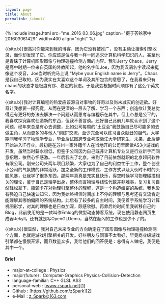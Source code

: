 ```yaml
---
layout: page
title: About
permalink: /about/
---
```


{% include image.html src="me_2016_03_06.jpg" caption="摄于荟铭家中 201603061429" width=400 align="right" %}

{{site.b}}很高兴你能来到我的博客，因为它没有被推广，没有主动让搜索引擎收录，而你却发现了它。你应该是位与我一样一同追求计算机科学知识的人，甚至也是青睐于计算机图形图像与物理碰撞检测方面的内容。我叫Jerry Chaos，Jerry是高中时期一位来自英国的外教所起，他的名字叫Joe，因为我汉语名字读起来挺像这个发音，Joe当时听完马上说 "Mybe your English name is Jerry"。Chaos是我自己取的，因为我实在太喜欢这个单词及其所包含的意思了，在我看来只有chaos的状态才是极度有序、稳定的状态。于是我变根据时间顺序有了这么个英文名字。

{{site.b}}我对计算编程的热爱应该源自对事物的好奇以及尚未减灭的创造欲。好奇让我想要一探究竟，从而在更深的一层去了解、学习一个东西；创造欲让我总觉得还有更好的办法去解决一个问题从而思考与编程乐在其中。但上帝总是公平的，我喜欢探究喜欢创造新的东西，但我不善言谈。还好自己此前几年就认识到了这个问题，经年来总是有心去调整，比如公司每周的“土豆会”我鼓励自己尽可能多的去做主角，从而更多的与他人“训练”交流，至少完全可以练习当众献丑的胆气。大学期间我学习了物理学专业，毕业后试图跨专业考取浙江大学研究生，未果，此后便开始进入IT行业。最初是在苏州一家外籍华人在当地开的公司里面做AS3小游戏的开发，虽然当时薪水很低，但鉴于公司因为自己既非计算机专业又是行业新手而同意招聘，依然心怀感激。一年后我去了北京，来到了目前依然就职的北京超闪软件有限公司。刚来公司头两年项目频繁，大家也为了自己的利益忙于工作，整个创业小公司的气氛搞的非常活跃，加之全新的工作模式、工作方式以及大伙时不时的头脑风暴，让我学了很多东西，那两年真真是充实且快乐，得空时候学习物理碰撞相关的理论，鉴于自己是理学出身，整体而言物理与线性代数并非难事，复习复习自然轻松拿下，瓶颈卡在对物理引擎整体的理解，这是一个构造缜密的系统，我也没有强迫自己快速认知它，因为我始终相信时间加上不停的理解与思考还有交流肯定能理解其哪怕偏隅的系统结构。此后有了较多的自主时间，我便着手系统学习计算机图形学，对其的理解也是日益加深，颇感欣慰。再靠后的时间里我转移自己的Blog，此前使用的是一款叫作Emlog的微型动态博客系统，现在使用静态网页生成器Jekyll。还有就是写OpenGLDemo，当然在超闪的工作也是少不了的。

{{site.b}}很显然，我对自己未来专业的方向确定在了图形图像与物理碰撞检测两个方面，也就是游戏引擎相关的开发。好些朋友与同事不太看好，毕竟商业级游戏引擎都在慢慢开源，而且数量众多，我给他们的回答便是：总得有人做吧，我便是其中一个。

#### Brief

* major-at-college : Physics
* major(future) : Computer-Graphics Physics-Collision-Detection
* language-familiar: C++ GLSL AS3 
* personal-web : [www.zspark.net][1]
* Github : [https://github.com/zSpark][2]
* e-Mail : [z_Spark@163.com][3]


[1]:http://www.zspark.net
[4]:http://www.zspark.me
[2]:https://github.com/zSpark
[3]:mailto:z_Spark@163.com


